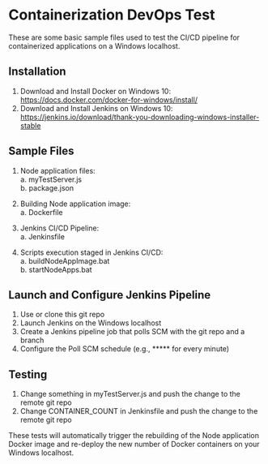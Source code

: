 # Containerization DevOps Test  

These are some basic sample files used to test the CI/CD pipeline for containerized applications on a Windows localhost.

## Installation
 
1) Download and Install Docker on Windows 10: https://docs.docker.com/docker-for-windows/install/
2) Download and Install Jenkins on Windows 10: https://jenkins.io/download/thank-you-downloading-windows-installer-stable

## Sample Files

1) Node application files:</br>
   a. myTestServer.js</br> 
   b. package.json </br>
   
2) Building Node application image:</br>
   a. Dockerfile	</br>
   
3) Jenkins CI/CD Pipeline:</br>
   a. Jenkinsfile</br>
   
4) Scripts execution staged in Jenkins CI/CD:</br>
   a. buildNodeAppImage.bat</br>
   b. startNodeApps.bat</br>

## Launch and Configure Jenkins Pipeline

1) Use or clone this git repo
2) Launch Jenkins on the Windows localhost 
3) Create a Jenkins pipeline job that polls SCM with the git repo and a branch
4) Configure the Poll SCM schedule (e.g., ***** for every minute)
 
## Testing 
1) Change something in myTestServer.js and push the change to the remote git repo
2) Change CONTAINER_COUNT in Jenkinsfile and push the change to the remote git repo

These tests will automatically trigger the rebuilding of the Node application Docker image and re-deploy the new number of Docker containers on your Windows localhost. 
